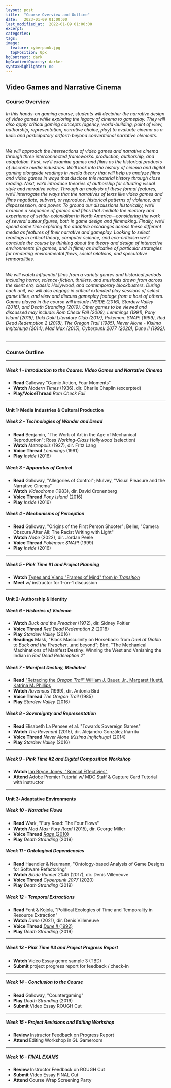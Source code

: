 ```yaml
---
layout: post
title:  "Course Overview and Outline"
date:   2023-01-09 01:00:00
last_modified_at:  2022-01-09 01:00:00
excerpt: 
categories: 
tags:  
image:
  feature: cyberpunk.jpg
  topPosition: 0px
bgContrast: dark
bgGradientOpacity: darker
syntaxHighlighter: no
---
```

## Video Games and Narrative Cinema

### Course Overview

###### In this hands-on gaming course, students will decipher the narrative design of video games while exploring the legacy of cinema to gameplay. They will also apply critical gaming concepts (agency, world-building, point of view, authorship, representation, narrative choice, play) to evaluate cinema as a ludic and participatory artform beyond conventional narrative elements. 

###### We will approach the intersections of video games and narrative cinema through three interconnected frameworks: production, authorship, and adaptation. First, we’ll examine games and films as the historical products of discrete media industries. We’ll look into the history of cinema and digital gaming alongside readings in media theory that will help us analyze films and video games in ways that disclose this material history through close reading. Next, we’ll introduce theories of authorship for situating visual style and narrative voice. Through an analysis of these formal features, we’ll interrogate the ways that the narratives of texts like video games and films negotiate, subvert, or reproduce, historical patterns of violence, and dispossession, and power. To ground our discussions historically, we’ll examine a sequence of games and films that mediate the memory and experience of settler-colonialism in North America—considering the work of several auteur figures, both in game design and filmmaking. Finally, we’ll spend some time exploring the adaptive exchanges across these different media as features of their narrative and gameplay. Looking to select readings in critical theory, computer science, and eco-criticism we’ll conclude the course by thinking about the theory and design of interactive environments (in games, and in films) as indicative of particular strategies for rendering environmental flows, social relations, and speculative temporalities.

###### We will watch influential films from a variety genres and historical periods including horror, science-fiction, thrillers, and musicals drawn from across the silent era, classic Hollywood, and contemporary blockbusters. During each unit, we will also engage in critical extended play sessions of select game titles, and view and discuss gameplay footage from a host of others. Games played in the course will include *INSIDE* (2016), *Stardew Valley* (2016), and *Death Stranding* (2019). Other games to be viewed and discussed may include: *Rom Check Fail* (2008), *Lemmings* (1991), *Pony Island* (2016), *Doki Doki Literature Club* (2017), *Pokemon: SNAP!* (1999), *Red Dead Redemption 2* (2018), *The Oregon Trail* (1985), *Never Alone - Kisima Inŋitchuŋa* (2014), *Mad Max* (2015), *Cyberpunk 2077* (2020), *Dune II* (1992).

---

### Course Outline

---

##### **Week 1 - Introduction to the Course: Video Games and Narrative Cinema**

- **Read** Galloway "Gamic Action, Four Moments"
- **Watch** *Modern Times* (1936), dir. Charlie Chaplin (excerpted)
- **Play/VoiceThread** *Rom Check Fail*

---

#### Unit 1: Media Industries & Cultural Production

##### **Week 2 - Technologies of Wonder and Dread**
- **Read** Benjamin, "The Work of Art in the Age of Mechanical Reproduction"; Ross *Working-Class Hollywood* (selection)
- **Watch** *Metropolis* (1927), dir. Fritz Lang
- **Voice Thread** *Lemmings* (1991)
- **Play** *Inside* (2016)

##### **Week 3 - Apparatus of Control**
- **Read** Galloway, "Allegories of Control"; Mulvey, "Visual Pleasure and the Narrative Cinema"
- **Watch** *Videodrome* (1983), dir. David Cronenberg
- **Voice Thread** *Pony Island* (2016)
- **Play** *Inside* (2016)

##### **Week 4 - Mechanisms of Perception**
- **Read** Galloway, "Origins of the First Person Shooter"; Beller, "Camera Obscura After All: The Racist Writing with Light"
- **Watch** *Nope* (2022), dir. Jordan Peele
- **Voice Thread** *Pokémon: SNAP!* (1999)
- **Play** *Inside* (2016)

---

##### **Week 5 - Pink Time #1 and Project Planning**
- **Watch** [Tynes and Viano "Frames of Mind" from *In Transition*](http://mediacommons.org/intransition/2015/03/12/frames-mind)
- **Meet** w/ instructor for 1-on-1 discussion

---

#### Unit 2: Authorship & Identity

##### **Week 6 - Histories of Violence** 
- **Watch** *Buck and the Preacher* (1972), dir. Sidney Poitier
- **Voice Thread** *Red Dead Redemption 2* (2018)
- **Play** *Stardew Valley* (2016)
- **Readings** Mask, "Black Masculinity on Horseback: from *Duel at Diablo* to *Buck and the Preacher*...and beyond"; Bird, "The Mechanical Machinations of Manifest Destiny: Winning the West and Vanishing the Indian in *Red Dead Redemption 2*"

##### **Week 7 - Manifest Destiny, Mediated** 
- **Read** ["Retracing the *Oregon Trail*" William J. Bauer, Jr., Margaret Huettl, Katrina M. Phillips](https://online.ucpress.edu/ch/article-abstract/99/3/53/189887/Retracing-The-Oregon-Trail)
- **Watch** *Ravenous* (1999), dir. Antonia Bird
- **Voice Thread** *The Oregon Trail* (1985)
- **Play** *Stardew Valley* (2016)

##### **Week 8 - Sovereignty and Representation** 
- **Read** Elisabeth La Pensee et al. "Towards Sovereign Games"
- **Watch** *The Revenant* (2015), dir. Alejandro González Iñárritu
- **Voice Thread** *Never Alone (Kisima Inŋitchuŋa)* (2014)
- **Play** *Stardew Valley* (2016)

---

##### **Week 9 - Pink Time #2 and Digital Composition Workshop** 
- **Watch** [Ian Bryce Jones, "Special Effectivies"](http://mediacommons.org/intransition/special-effectivities?fbclid=IwAR2aBlrkkFzZAPgPf8jA3FKC-NAIRcprhQKzVYpRAbz9HLfvwq5mHWywfuA)
- **Attend** Adobe Premier Tutorial w/ MDC Staff & Capture Card Tutorial with instructor

---

#### Unit 3: Adaptative Environments

##### **Week 10 - Narrative Flows**
- **Read** Wark, "Fury Road: The Four Flows"
- **Watch** *Mad Max: Fury Road* (2015), dir. George Miller 
- **Voice Thread** [*Rage* (2010)](https://www.youtube.com/watch?v=GcdUFAphJKc)
- **Play** *Death Stranding* (2019)

##### **Week 11 - Ontological Dependencies**
- **Read** Haendler & Neumann, "Ontology-based Analysis of Game Designs for Software Refactoring"
- **Watch** *Blade Runner 2049* (2017), dir. Denis Villeneuve
- **Voice Thread** *Cyberpunk 2077* (2020)
- **Play** *Death Stranding* (2019)

##### **Week 12 - Temporal Extractions**
- **Read** Fent & Kojola, "Political Ecologies of Time and Temporality in Resource Extraction"
- **Watch** *Dune* (2021), dir. Denis Villeneuve
- **Voice Thread** [*Dune II* (1992)](https://www.youtube.com/watch?v=gOscXf0Fpmk)
- **Play** *Death Stranding* (2019)

---

##### **Week 13 - Pink Time #3 and Project Progress Report** 
- **Watch** Video Essay genre sample 3 (TBD)
- **Submit** project progress report for feedback / check-in

---

##### **Week 14 - Conclusion to the Course**
- **Read** Galloway, "Countergaming"
- **Play** *Death Stranding* (2019)
- **Submit** Video Essay ROUGH Cut

---

##### **Week 15 - Project Revisions and Editing Workshop**
- **Review** Instructor Feedback on Progress Report 
- **Attend** Editing Workshop in GL Gameroom

---

##### **Week 16 - FINAL EXAMS**
- **Review** Instructor Feedback on ROUGH Cut
- **Submit** Video Essay FINAL Cut
- **Attend** Course Wrap Screening Party
